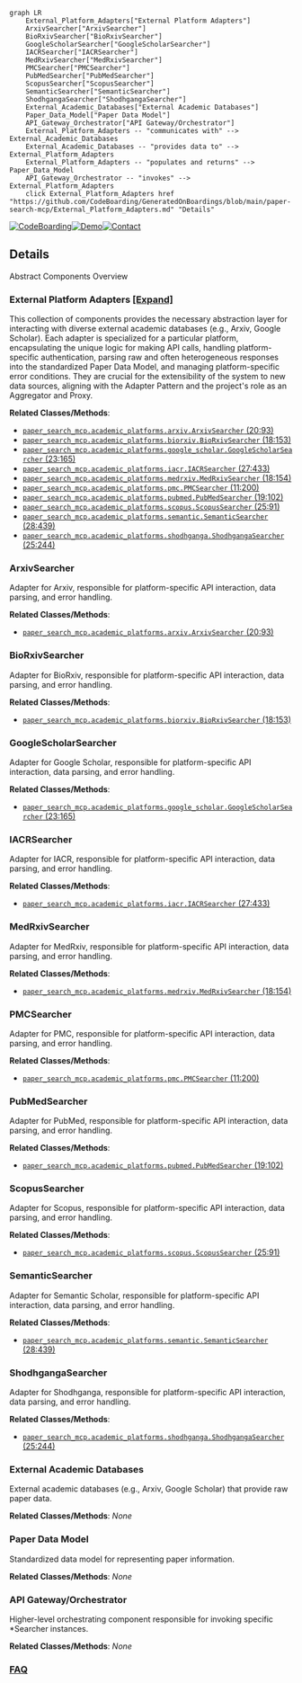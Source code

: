 ```mermaid
graph LR
    External_Platform_Adapters["External Platform Adapters"]
    ArxivSearcher["ArxivSearcher"]
    BioRxivSearcher["BioRxivSearcher"]
    GoogleScholarSearcher["GoogleScholarSearcher"]
    IACRSearcher["IACRSearcher"]
    MedRxivSearcher["MedRxivSearcher"]
    PMCSearcher["PMCSearcher"]
    PubMedSearcher["PubMedSearcher"]
    ScopusSearcher["ScopusSearcher"]
    SemanticSearcher["SemanticSearcher"]
    ShodhgangaSearcher["ShodhgangaSearcher"]
    External_Academic_Databases["External Academic Databases"]
    Paper_Data_Model["Paper Data Model"]
    API_Gateway_Orchestrator["API Gateway/Orchestrator"]
    External_Platform_Adapters -- "communicates with" --> External_Academic_Databases
    External_Academic_Databases -- "provides data to" --> External_Platform_Adapters
    External_Platform_Adapters -- "populates and returns" --> Paper_Data_Model
    API_Gateway_Orchestrator -- "invokes" --> External_Platform_Adapters
    click External_Platform_Adapters href "https://github.com/CodeBoarding/GeneratedOnBoardings/blob/main/paper-search-mcp/External_Platform_Adapters.md" "Details"
```

[![CodeBoarding](https://img.shields.io/badge/Generated%20by-CodeBoarding-9cf?style=flat-square)](https://github.com/CodeBoarding/GeneratedOnBoardings)[![Demo](https://img.shields.io/badge/Try%20our-Demo-blue?style=flat-square)](https://www.codeboarding.org/demo)[![Contact](https://img.shields.io/badge/Contact%20us%20-%20contact@codeboarding.org-lightgrey?style=flat-square)](mailto:contact@codeboarding.org)

## Details

Abstract Components Overview

### External Platform Adapters [[Expand]](./External_Platform_Adapters.md)
This collection of components provides the necessary abstraction layer for interacting with diverse external academic databases (e.g., Arxiv, Google Scholar). Each adapter is specialized for a particular platform, encapsulating the unique logic for making API calls, handling platform-specific authentication, parsing raw and often heterogeneous responses into the standardized Paper Data Model, and managing platform-specific error conditions. They are crucial for the extensibility of the system to new data sources, aligning with the Adapter Pattern and the project's role as an Aggregator and Proxy.


**Related Classes/Methods**:

- <a href="https://github.com/rakshabesafe/paper-search-mcp/blob/main/paper_search_mcp/academic_platforms/arxiv.py#L20-L93" target="_blank" rel="noopener noreferrer">`paper_search_mcp.academic_platforms.arxiv.ArxivSearcher` (20:93)</a>
- <a href="https://github.com/rakshabesafe/paper-search-mcp/blob/main/paper_search_mcp/academic_platforms/biorxiv.py#L18-L153" target="_blank" rel="noopener noreferrer">`paper_search_mcp.academic_platforms.biorxiv.BioRxivSearcher` (18:153)</a>
- <a href="https://github.com/rakshabesafe/paper-search-mcp/blob/main/paper_search_mcp/academic_platforms/google_scholar.py#L23-L165" target="_blank" rel="noopener noreferrer">`paper_search_mcp.academic_platforms.google_scholar.GoogleScholarSearcher` (23:165)</a>
- <a href="https://github.com/rakshabesafe/paper-search-mcp/blob/main/paper_search_mcp/academic_platforms/iacr.py#L27-L433" target="_blank" rel="noopener noreferrer">`paper_search_mcp.academic_platforms.iacr.IACRSearcher` (27:433)</a>
- <a href="https://github.com/rakshabesafe/paper-search-mcp/blob/main/paper_search_mcp/academic_platforms/medrxiv.py#L18-L154" target="_blank" rel="noopener noreferrer">`paper_search_mcp.academic_platforms.medrxiv.MedRxivSearcher` (18:154)</a>
- <a href="https://github.com/rakshabesafe/paper-search-mcp/blob/main/paper_search_mcp/academic_platforms/pmc.py#L11-L200" target="_blank" rel="noopener noreferrer">`paper_search_mcp.academic_platforms.pmc.PMCSearcher` (11:200)</a>
- <a href="https://github.com/rakshabesafe/paper-search-mcp/blob/main/paper_search_mcp/academic_platforms/pubmed.py#L19-L102" target="_blank" rel="noopener noreferrer">`paper_search_mcp.academic_platforms.pubmed.PubMedSearcher` (19:102)</a>
- <a href="https://github.com/rakshabesafe/paper-search-mcp/blob/main/paper_search_mcp/academic_platforms/scopus.py#L25-L91" target="_blank" rel="noopener noreferrer">`paper_search_mcp.academic_platforms.scopus.ScopusSearcher` (25:91)</a>
- <a href="https://github.com/rakshabesafe/paper-search-mcp/blob/main/paper_search_mcp/academic_platforms/semantic.py#L28-L439" target="_blank" rel="noopener noreferrer">`paper_search_mcp.academic_platforms.semantic.SemanticSearcher` (28:439)</a>
- <a href="https://github.com/rakshabesafe/paper-search-mcp/blob/main/paper_search_mcp/academic_platforms/shodhganga.py#L25-L244" target="_blank" rel="noopener noreferrer">`paper_search_mcp.academic_platforms.shodhganga.ShodhgangaSearcher` (25:244)</a>


### ArxivSearcher
Adapter for Arxiv, responsible for platform-specific API interaction, data parsing, and error handling.


**Related Classes/Methods**:

- <a href="https://github.com/rakshabesafe/paper-search-mcp/blob/main/paper_search_mcp/academic_platforms/arxiv.py#L20-L93" target="_blank" rel="noopener noreferrer">`paper_search_mcp.academic_platforms.arxiv.ArxivSearcher` (20:93)</a>


### BioRxivSearcher
Adapter for BioRxiv, responsible for platform-specific API interaction, data parsing, and error handling.


**Related Classes/Methods**:

- <a href="https://github.com/rakshabesafe/paper-search-mcp/blob/main/paper_search_mcp/academic_platforms/biorxiv.py#L18-L153" target="_blank" rel="noopener noreferrer">`paper_search_mcp.academic_platforms.biorxiv.BioRxivSearcher` (18:153)</a>


### GoogleScholarSearcher
Adapter for Google Scholar, responsible for platform-specific API interaction, data parsing, and error handling.


**Related Classes/Methods**:

- <a href="https://github.com/rakshabesafe/paper-search-mcp/blob/main/paper_search_mcp/academic_platforms/google_scholar.py#L23-L165" target="_blank" rel="noopener noreferrer">`paper_search_mcp.academic_platforms.google_scholar.GoogleScholarSearcher` (23:165)</a>


### IACRSearcher
Adapter for IACR, responsible for platform-specific API interaction, data parsing, and error handling.


**Related Classes/Methods**:

- <a href="https://github.com/rakshabesafe/paper-search-mcp/blob/main/paper_search_mcp/academic_platforms/iacr.py#L27-L433" target="_blank" rel="noopener noreferrer">`paper_search_mcp.academic_platforms.iacr.IACRSearcher` (27:433)</a>


### MedRxivSearcher
Adapter for MedRxiv, responsible for platform-specific API interaction, data parsing, and error handling.


**Related Classes/Methods**:

- <a href="https://github.com/rakshabesafe/paper-search-mcp/blob/main/paper_search_mcp/academic_platforms/medrxiv.py#L18-L154" target="_blank" rel="noopener noreferrer">`paper_search_mcp.academic_platforms.medrxiv.MedRxivSearcher` (18:154)</a>


### PMCSearcher
Adapter for PMC, responsible for platform-specific API interaction, data parsing, and error handling.


**Related Classes/Methods**:

- <a href="https://github.com/rakshabesafe/paper-search-mcp/blob/main/paper_search_mcp/academic_platforms/pmc.py#L11-L200" target="_blank" rel="noopener noreferrer">`paper_search_mcp.academic_platforms.pmc.PMCSearcher` (11:200)</a>


### PubMedSearcher
Adapter for PubMed, responsible for platform-specific API interaction, data parsing, and error handling.


**Related Classes/Methods**:

- <a href="https://github.com/rakshabesafe/paper-search-mcp/blob/main/paper_search_mcp/academic_platforms/pubmed.py#L19-L102" target="_blank" rel="noopener noreferrer">`paper_search_mcp.academic_platforms.pubmed.PubMedSearcher` (19:102)</a>


### ScopusSearcher
Adapter for Scopus, responsible for platform-specific API interaction, data parsing, and error handling.


**Related Classes/Methods**:

- <a href="https://github.com/rakshabesafe/paper-search-mcp/blob/main/paper_search_mcp/academic_platforms/scopus.py#L25-L91" target="_blank" rel="noopener noreferrer">`paper_search_mcp.academic_platforms.scopus.ScopusSearcher` (25:91)</a>


### SemanticSearcher
Adapter for Semantic Scholar, responsible for platform-specific API interaction, data parsing, and error handling.


**Related Classes/Methods**:

- <a href="https://github.com/rakshabesafe/paper-search-mcp/blob/main/paper_search_mcp/academic_platforms/semantic.py#L28-L439" target="_blank" rel="noopener noreferrer">`paper_search_mcp.academic_platforms.semantic.SemanticSearcher` (28:439)</a>


### ShodhgangaSearcher
Adapter for Shodhganga, responsible for platform-specific API interaction, data parsing, and error handling.


**Related Classes/Methods**:

- <a href="https://github.com/rakshabesafe/paper-search-mcp/blob/main/paper_search_mcp/academic_platforms/shodhganga.py#L25-L244" target="_blank" rel="noopener noreferrer">`paper_search_mcp.academic_platforms.shodhganga.ShodhgangaSearcher` (25:244)</a>


### External Academic Databases
External academic databases (e.g., Arxiv, Google Scholar) that provide raw paper data.


**Related Classes/Methods**: _None_

### Paper Data Model
Standardized data model for representing paper information.


**Related Classes/Methods**: _None_

### API Gateway/Orchestrator
Higher-level orchestrating component responsible for invoking specific *Searcher instances.


**Related Classes/Methods**: _None_



### [FAQ](https://github.com/CodeBoarding/GeneratedOnBoardings/tree/main?tab=readme-ov-file#faq)